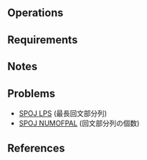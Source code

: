 ## Operations

## Requirements

## Notes

## Problems

- [SPOJ LPS](https://www.spoj.com/problems/LPS/) (最長回文部分列)
- [SPOJ NUMOFPAL](https://www.spoj.com/problems/NUMOFPAL/) (回文部分列の個数)

## References
